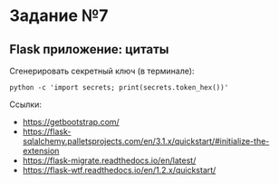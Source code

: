 # Задание №7
## Flask приложение: цитаты

Сгенерировать секретный ключ (в терминале):
```shell
python -c 'import secrets; print(secrets.token_hex())'
```

Ссылки:
- https://getbootstrap.com/
- https://flask-sqlalchemy.palletsprojects.com/en/3.1.x/quickstart/#initialize-the-extension
- https://flask-migrate.readthedocs.io/en/latest/
- https://flask-wtf.readthedocs.io/en/1.2.x/quickstart/
